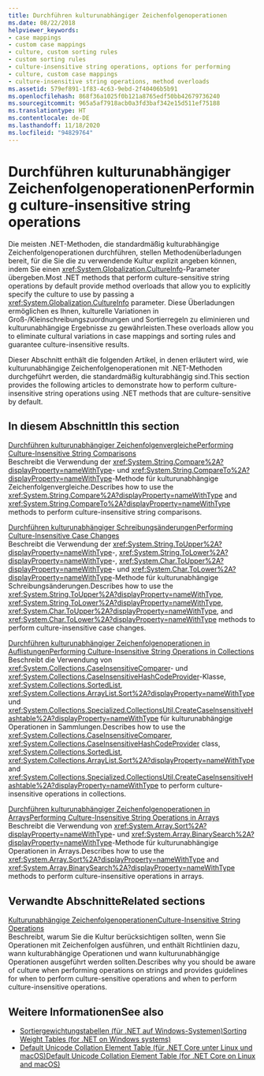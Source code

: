 ```yaml
---
title: Durchführen kulturunabhängiger Zeichenfolgenoperationen
ms.date: 08/22/2018
helpviewer_keywords:
- case mappings
- custom case mappings
- culture, custom sorting rules
- custom sorting rules
- culture-insensitive string operations, options for performing
- culture, custom case mappings
- culture-insensitive string operations, method overloads
ms.assetid: 579ef891-1f83-4c63-9ebd-2f40406b5b91
ms.openlocfilehash: 868f36a1025f0b121a8765edf50bb42679736240
ms.sourcegitcommit: 965a5af7918acb0a3fd3baf342e15d511ef75188
ms.translationtype: HT
ms.contentlocale: de-DE
ms.lasthandoff: 11/18/2020
ms.locfileid: "94829764"
---
```

# <a name="performing-culture-insensitive-string-operations"></a><span data-ttu-id="0145f-102">Durchführen kulturunabhängiger Zeichenfolgenoperationen</span><span class="sxs-lookup"><span data-stu-id="0145f-102">Performing culture-insensitive string operations</span></span>

<span data-ttu-id="0145f-103">Die meisten .NET-Methoden, die standardmäßig kulturabhängige Zeichenfolgenoperationen durchführen, stellen Methodenüberladungen bereit, für die Sie die zu verwendende Kultur explizit angeben können, indem Sie einen <xref:System.Globalization.CultureInfo>-Parameter übergeben.</span><span class="sxs-lookup"><span data-stu-id="0145f-103">Most .NET methods that perform culture-sensitive string operations by default provide method overloads that allow you to explicitly specify the culture to use by passing a <xref:System.Globalization.CultureInfo> parameter.</span></span> <span data-ttu-id="0145f-104">Diese Überladungen ermöglichen es Ihnen, kulturelle Variationen in Groß-/Kleinschreibungszuordnungen und Sortierregeln zu eliminieren und kulturunabhängige Ergebnisse zu gewährleisten.</span><span class="sxs-lookup"><span data-stu-id="0145f-104">These overloads allow you to eliminate cultural variations in case mappings and sorting rules and guarantee culture-insensitive results.</span></span>  
  
 <span data-ttu-id="0145f-105">Dieser Abschnitt enthält die folgenden Artikel, in denen erläutert wird, wie kulturunabhängige Zeichenfolgenoperationen mit .NET-Methoden durchgeführt werden, die standardmäßig kulturabhängig sind.</span><span class="sxs-lookup"><span data-stu-id="0145f-105">This section provides the following articles to demonstrate how to perform culture-insensitive string operations using .NET methods that are culture-sensitive by default.</span></span>  
  
## <a name="in-this-section"></a><span data-ttu-id="0145f-106">In diesem Abschnitt</span><span class="sxs-lookup"><span data-stu-id="0145f-106">In this section</span></span>  
 [<span data-ttu-id="0145f-107">Durchführen kulturunabhängiger Zeichenfolgenvergleiche</span><span class="sxs-lookup"><span data-stu-id="0145f-107">Performing Culture-Insensitive String Comparisons</span></span>](performing-culture-insensitive-string-comparisons.md)  
 <span data-ttu-id="0145f-108">Beschreibt die Verwendung der <xref:System.String.Compare%2A?displayProperty=nameWithType>- und <xref:System.String.CompareTo%2A?displayProperty=nameWithType>-Methode für kulturunabhängige Zeichenfolgenvergleiche.</span><span class="sxs-lookup"><span data-stu-id="0145f-108">Describes how to use the <xref:System.String.Compare%2A?displayProperty=nameWithType> and <xref:System.String.CompareTo%2A?displayProperty=nameWithType> methods to perform culture-insensitive string comparisons.</span></span>  
  
 [<span data-ttu-id="0145f-109">Durchführen kulturunabhängiger Schreibungsänderungen</span><span class="sxs-lookup"><span data-stu-id="0145f-109">Performing Culture-Insensitive Case Changes</span></span>](performing-culture-insensitive-case-changes.md)  
 <span data-ttu-id="0145f-110">Beschreibt die Verwendung der <xref:System.String.ToUpper%2A?displayProperty=nameWithType>-, <xref:System.String.ToLower%2A?displayProperty=nameWithType>-, <xref:System.Char.ToUpper%2A?displayProperty=nameWithType>- und <xref:System.Char.ToLower%2A?displayProperty=nameWithType>-Methode für kulturunabhängige Schreibungsänderungen.</span><span class="sxs-lookup"><span data-stu-id="0145f-110">Describes how to use the <xref:System.String.ToUpper%2A?displayProperty=nameWithType>, <xref:System.String.ToLower%2A?displayProperty=nameWithType>, <xref:System.Char.ToUpper%2A?displayProperty=nameWithType>, and <xref:System.Char.ToLower%2A?displayProperty=nameWithType> methods to perform culture-insensitive case changes.</span></span>  
  
 [<span data-ttu-id="0145f-111">Durchführen kulturunabhängiger Zeichenfolgenoperationen in Auflistungen</span><span class="sxs-lookup"><span data-stu-id="0145f-111">Performing Culture-Insensitive String Operations in Collections</span></span>](performing-culture-insensitive-string-operations-in-collections.md)  
 <span data-ttu-id="0145f-112">Beschreibt die Verwendung von <xref:System.Collections.CaseInsensitiveComparer>- und <xref:System.Collections.CaseInsensitiveHashCodeProvider>-Klasse, <xref:System.Collections.SortedList>, <xref:System.Collections.ArrayList.Sort%2A?displayProperty=nameWithType> und <xref:System.Collections.Specialized.CollectionsUtil.CreateCaseInsensitiveHashtable%2A?displayProperty=nameWithType> für kulturunabhängige Operationen in Sammlungen.</span><span class="sxs-lookup"><span data-stu-id="0145f-112">Describes how to use the <xref:System.Collections.CaseInsensitiveComparer>, <xref:System.Collections.CaseInsensitiveHashCodeProvider> class, <xref:System.Collections.SortedList>, <xref:System.Collections.ArrayList.Sort%2A?displayProperty=nameWithType> and <xref:System.Collections.Specialized.CollectionsUtil.CreateCaseInsensitiveHashtable%2A?displayProperty=nameWithType> to perform culture-insensitive operations in collections.</span></span>  
  
 [<span data-ttu-id="0145f-113">Durchführen kulturunabhängiger Zeichenfolgenoperationen in Arrays</span><span class="sxs-lookup"><span data-stu-id="0145f-113">Performing Culture-Insensitive String Operations in Arrays</span></span>](performing-culture-insensitive-string-operations-in-arrays.md)  
 <span data-ttu-id="0145f-114">Beschreibt die Verwendung von <xref:System.Array.Sort%2A?displayProperty=nameWithType>- und <xref:System.Array.BinarySearch%2A?displayProperty=nameWithType>-Methode für kulturunabhängige Operationen in Arrays.</span><span class="sxs-lookup"><span data-stu-id="0145f-114">Describes how to use the <xref:System.Array.Sort%2A?displayProperty=nameWithType> and <xref:System.Array.BinarySearch%2A?displayProperty=nameWithType> methods to perform culture-insensitive operations in arrays.</span></span>  
  
## <a name="related-sections"></a><span data-ttu-id="0145f-115">Verwandte Abschnitte</span><span class="sxs-lookup"><span data-stu-id="0145f-115">Related sections</span></span>  
 [<span data-ttu-id="0145f-116">Kulturunabhängige Zeichenfolgenoperationen</span><span class="sxs-lookup"><span data-stu-id="0145f-116">Culture-Insensitive String Operations</span></span>](culture-insensitive-string-operations.md)  
 <span data-ttu-id="0145f-117">Beschreibt, warum Sie die Kultur berücksichtigen sollten, wenn Sie Operationen mit Zeichenfolgen ausführen, und enthält Richtlinien dazu, wann kulturabhängige Operationen und wann kulturunabhängige Operationen ausgeführt werden sollten.</span><span class="sxs-lookup"><span data-stu-id="0145f-117">Describes why you should be aware of culture when performing operations on strings and provides guidelines for when to perform culture-sensitive operations and when to perform culture-insensitive operations.</span></span>

## <a name="see-also"></a><span data-ttu-id="0145f-118">Weitere Informationen</span><span class="sxs-lookup"><span data-stu-id="0145f-118">See also</span></span>

- [<span data-ttu-id="0145f-119">Sortiergewichtungstabellen (für .NET auf Windows-Systemen)</span><span class="sxs-lookup"><span data-stu-id="0145f-119">Sorting Weight Tables (for .NET on Windows systems)</span></span>](https://www.microsoft.com/download/details.aspx?id=10921)
- [<span data-ttu-id="0145f-120">Default Unicode Collation Element Table (für .NET Core unter Linux und macOS)</span><span class="sxs-lookup"><span data-stu-id="0145f-120">Default Unicode Collation Element Table (for .NET Core on Linux and macOS)</span></span>](https://www.unicode.org/Public/UCA/latest/allkeys.txt)
